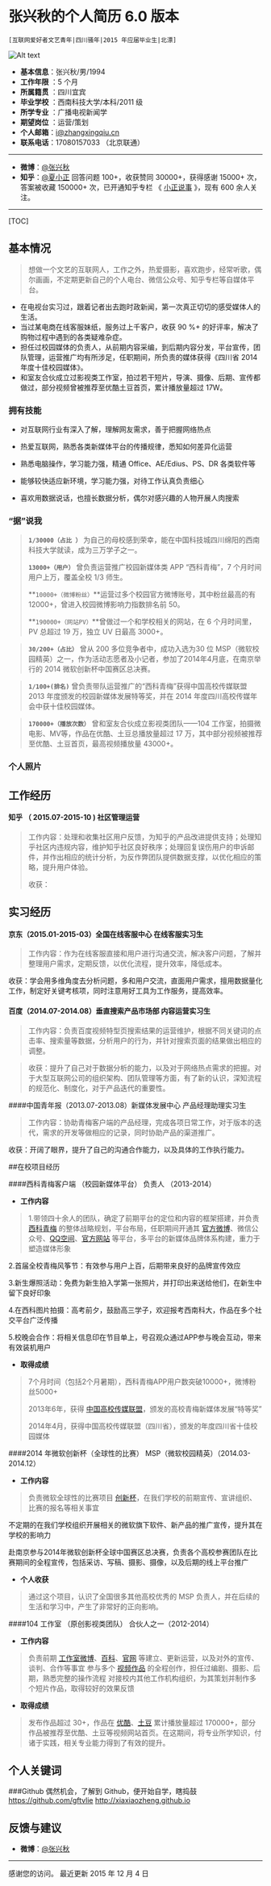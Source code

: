 # 张兴秋的个人简历 6.0  版本

`[互联网爱好者文艺青年|四川骚年|2015 年应届毕业生|北漂]`


![Alt text](http://me.zhangxingqiu.cn/me/images/touxiang.png)


- **基本信息**：张兴秋/男/1994
- **工作年限** ：5 个月
- **所属籍贯** ：四川宜宾
- **毕业学校** ：西南科技大学/本科/2011 级
- **所学专业** ：广播电视新闻学
- **期望岗位** ：运营/策划
- **个人邮箱**：<i@zhangxingqiu.cn>
- **联系电话**：17080157033 （北京联通）

-------------------

- **微博**：[@张兴秋](http://weibo.com/gftvlie) 
- **知乎**：[@夏小正](http://www.zhihu.com/people/xiaxiaozheng) 回答问题 100+，收获赞同 30000+，获得感谢 15000+ 次，答案被收藏 150000+ 次，已开通知乎专栏 《 [小正说事](http://zhuanlan.zhihu.com/xiaxiaozheng) 》，现有 600 余人关注。

------------------

[TOC]

## 基本情况

> 想做一个文艺的互联网人，工作之外，热爱摄影，喜欢跑步，经常听歌，偶尔画画，不定期更新自己的个人电台、微信公众号、知乎专栏等自媒体平台。

* 在电视台实习过，跟着记者出去跑时政新闻，第一次真正切切的感受媒体人的生活。
* 当过某电商在线客服妹纸，服务过上千客户，收获 90 %+ 的好评率，解决了购物过程中遇到的各类疑难杂症。
* 担任过校园媒体的负责人，从前期内容采编，到后期内容分发，平台宣传，团队管理，运营推广均有所涉足，任职期间，所负责的媒体获得《四川省 2014 年度十佳校园媒体》。
* 和室友合伙成立过影视类工作室，拍过若干短片，导演、摄像、后期、宣传都做过，部分视频曾被推荐至优酷土豆首页，累计播放量超过 17W。



### 拥有技能

- 对互联网行业有深入了解，理解网友需求，善于把握网络热点

- 热爱互联网，熟悉各类新媒体平台的传播规律，悉知如何差异化运营

- 熟悉电脑操作，学习能力强，精通 Office、AE/Edius、PS、DR 各类软件等

- 能够较快适应新环境，学习能力强，对待工作认真负责细心

- 喜欢用数据说话，也擅长数据分析，偶尔对感兴趣的人物开展人肉搜索


### “据”说我

>**`1/30000（占比 ）`** 为自己的母校感到荣幸，能在中国科技城四川绵阳的西南科技大学就读，成为三万学子之一。
>
>**`13000+（用户）`** 曾负责运营推广校园新媒体类 APP “西科青梅”，7 个月时间用户上万，覆盖全校 1/3 师生。
>
>**`10000+（微博粉丝）`**运营过多个校园官方微博账号，其中粉丝最高的有 12000+，曾进入校园微博影响力指数排名前 50。
>
>**`190000+（网站PV）`**曾做过一个和学校相关的网站，在 6 个月时间里，PV 总超过 19 万，独立 UV 日最高 3000+。

>**`30/200+（占比）`**     曾从 200 多位竞争者中，成功入选为30 位 MSP（微软校园精英）之一，作为活动志愿者及小记者，参加了2014年4月底，在南京举行的 2014 微软创新杯中国赛区总决赛。

>**`1/100+(排名)`**   曾负责带队运营推广的“西科青梅”获得中国高校传媒联盟 2013 年度颁发的校园新媒体发展特等奖，并在 2014 年度四川高校传媒年会中获十佳校园媒体。

>**`170000+（播放次数）`**  曾和室友合伙成立影视类团队——104 工作室，拍摄微电影、MV等，作品在优酷、土豆总播放量超过 17 万，其中部分视频被推荐至优酷、土豆首页，最高视频播放量 43000+。

### 个人照片


## 工作经历
#### 知乎 （ 2015.07-2015-10 ) 社区管理运营
>工作内容：处理和收集社区用户反馈，为知乎的产品改进提供支持；处理知乎社区内违规内容，维护知乎社区良好秩序；处理回复误伤用户的申诉邮件，并作出相应的统计分析，为反作弊团队提供数据支撑，以优化相应的策略，提升用户体验。
>
>收获：


## 实习经历
#### 京东（2015.01-2015-03）全国在线客服中心 在线客服实习生

>工作内容：作为在线客服直接和用户进行沟通交流，解决客户问题，了解并整理用户需求，定期反馈，以优化流程，提升效率，降低成本。
>
收获：学会用多维角度去分析问题，多和用户交流，直面用户需求，擅用数据量化工作，制定好关键考核项，同时注意用好工具为工作服务，提高效率。

#### 百度（2014.07-2014.08）垂直搜索产品市场部 内容运营实习生

>工作内容：负责百度视频特型页搜索结果的运营维护，根据不同关键词的点击率、搜索量等数据，分析用户的行为，并针对搜索页面的结果做出相应的调整。

>收获：提升了自己对于数据分析的能力，以及对于网络热点需求的把握。对于大型互联网公司的组织架构、团队管理等方面，有了新的认识，深知流程的规范化、制度化，对于产品迭代的重要性。

####中国青年报（2013.07-2013.08）新媒体发展中心 产品经理助理实习生

>工作内容：协助青梅客户端的产品经理，完成各项日常工作，对于版本的迭代，需求的开发等做相应的记录，同时协助产品的渠道推广。
>
收获：开阔了眼界，提升了自己的沟通合作能力，以及具体的工作执行能力。


##在校项目经历

####西科青梅客户端 （校园新媒体平台） 负责人 （2013-2014）

- **工作内容**
>1.带领四十余人的团队，确定了前期平台的定位和内容的框架搭建，并负责 [西科青梅](http://baike.baidu.com/view/10121590.htm ) 的整体战略规划，平台布局，任职期间开通其  [官方微博](http://weibo.com/xkqm)、微信公众号、[QQ空间](http://xikeqm.qzone.qq.com/)、[官方网站](http://xkqm.zhangxingqiu.cn/) 等平台，多平台的新媒体品牌体系构建，重力于塑造媒体形象
>
2.首届全校青梅风筝节：有效参与用户上百，后期带来良好的品牌宣传效应
>
3.新生爆照活动：免费为新生拍入学第一张照片，并打印出来送给他们，在新生中留下良好印象
>
4.在西科图片拍摄：高考前夕，鼓励高三学子，欢迎报考西南科大，作品在多个社交平台广泛传播
>
5.校晚会合作：将相关信息印在节目单上，号召观众通过APP参与晚会互动，带来有效装机用户

- **取得成绩**
>7个月时间（包括2个月暑期），西科青梅APP用户数突破10000+，微博粉丝5000+
>
>2013年6年，获得 [中国高校传媒联盟](http://baike.baidu.com/view/2706363.htm)，颁发的高校青梅新媒体发展“特等奖”
>
>2014年4月，获得中国高校传媒联盟（四川省），颁发的年度四川省十佳校园媒体

####2014 年微软创新杯（全球性的比赛）  MSP（微软校园精英）（2014.03-2014.12）
- **工作内容**
>负责微软全球性的比赛项目 [创新杯](http://baike.baidu.com/view/1105308.htm)，在我们学校的前期宣传、宣讲组织、比赛的报名等相关事宜
>
不定期的在我们学校组织开展相关的微软旗下软件、新产品的推广宣传，提升其在学校的影响力
>
赴南京参与2014年微软创新杯全球中国赛区总决赛，负责各个高校参赛团队在比赛期间的全程宣传，包括采访、写稿、摄影、摄像，以及后期的线上平台推广

- **个人收获**
>通过这个项目，认识了全国很多其他高校优秀的 MSP 负责人，并在后续的生活和学习中，产生了非常好的正向影响。

####104 工作室 （原创影视类团队）  合伙人之一（2012-2014）
- **工作内容**
>负责前期 [工作室微博](http://www.weibo.com/104gzs)、[百科](http://baike.baidu.com/view/7044879.htm)、[官网](http://104gzs.lofter.com/) 等建立、更新运营，以及对外的宣传、谈判、合作等事宜
参与多个 [视频作品](http://www.youku.com/playlist_show/id_16803549_ascending_0.html) 的全程创作，担任过编剧、摄影、后期，熟悉完整的操作流程
对接校内其他工作机构组织，为其策划并制作多个短片作品，取得较好的效果反馈

- **取得成绩**
>发布作品超过 30+，作品在 [优酷](http://i.youku.com/104gzs)、[土豆](http://www.tudou.com/home/gftvlie) 累计播放量超过 170000+，部分作品被推荐至优酷、土豆等视频网站首页。在这期间，将专业所学知识，付诸于实践，相关专业能力得到了有效的提升。

## 个人关键词


###Github 
偶然机会，了解到 Github，便开始自学，瞎捣鼓 https://github.com/gftvlie
http://xiaxiaozheng.github.io



## 反馈与建议

* **微博**：[@张兴秋](http://weibo.com/gftvlie) 


---------
感谢您的访问。 
最近更新 2015 年 12 月 4 日

